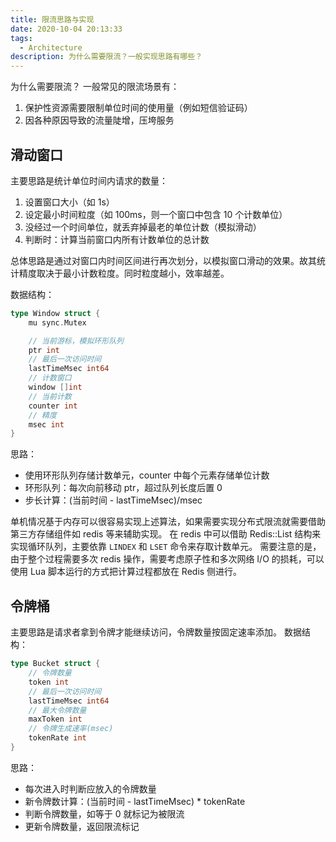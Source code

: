 ```yaml
---
title: 限流思路与实现
date: 2020-10-04 20:13:33
tags:
  - Architecture
description: 为什么需要限流？一般实现思路有哪些？
---
```


为什么需要限流？
一般常见的限流场景有：

1. 保护性资源需要限制单位时间的使用量（例如短信验证码）
2. 因各种原因导致的流量陡增，压垮服务

## 滑动窗口
主要思路是统计单位时间内请求的数量：

1. 设置窗口大小（如 1s）
2. 设定最小时间粒度（如 100ms，则一个窗口中包含 10 个计数单位）
3. 没经过一个时间单位，就丢弃掉最老的单位计数（模拟滑动）
4. 判断时：计算当前窗口内所有计数单位的总计数

总体思路是通过对窗口内时间区间进行再次划分，以模拟窗口滑动的效果。故其统计精度取决于最小计数粒度。同时粒度越小，效率越差。

数据结构：
```go
type Window struct {
    mu sync.Mutex

    // 当前游标，模拟环形队列
    ptr int
    // 最后一次访问时间
    lastTimeMsec int64
    // 计数窗口
    window []int
    // 当前计数
    counter int
    // 精度
    msec int
}
```
思路：

* 使用环形队列存储计数单元，counter 中每个元素存储单位计数
* 环形队列：每次向前移动 ptr，超过队列长度后置 0
* 步长计算：(当前时间 - lastTimeMsec)/msec

单机情况基于内存可以很容易实现上述算法，如果需要实现分布式限流就需要借助第三方存储组件如 redis 等来辅助实现。
在 redis 中可以借助 Redis::List 结构来实现循环队列，主要依靠 `LINDEX` 和 `LSET` 命令来存取计数单元。
需要注意的是，由于整个过程需要多次 redis 操作，需要考虑原子性和多次网络 I/O 的损耗，可以使用 Lua 脚本运行的方式把计算过程都放在 Redis 侧进行。

## 令牌桶
主要思路是请求者拿到令牌才能继续访问，令牌数量按固定速率添加。
数据结构：
```go
type Bucket struct {
    // 令牌数量
    token int
    // 最后一次访问时间
    lastTimeMsec int64
    // 最大令牌数量
    maxToken int
    // 令牌生成速率(msec)
    tokenRate int
}
```
思路：

* 每次进入时判断应放入的令牌数量
* 新令牌数计算：(当前时间 - lastTimeMsec) * tokenRate
* 判断令牌数量，如等于 0 就标记为被限流
* 更新令牌数量，返回限流标记

